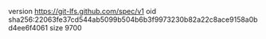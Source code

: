 version https://git-lfs.github.com/spec/v1
oid sha256:22063fe37cd544ab5099b504b6b3f9973230b82a22c8ace9158a0bd4ee6f4061
size 9700

